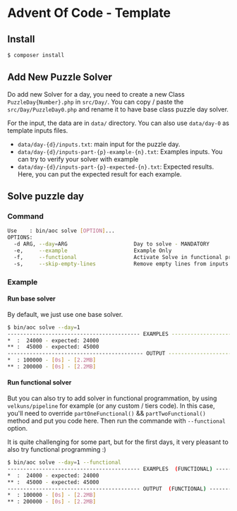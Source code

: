# Advent Of Code - Template


## Install

```bash
$ composer install
```

## Add New Puzzle Solver
Do add new Solver for a day, you need to create a new Class `PuzzleDay{Number}.php` in `src/Day/`.
You can copy / paste the `src/Day/PuzzleDay0.php` and rename it to have base class puzzle day solver.

For the input, the data are in `data/` directory. You can also use `data/day-0` as template inputs files.
- `data/day-{d}/inputs.txt`: main input for the puzzle day.
- `data/day-{d}/inputs-part-{p}-example-{n}.txt`: Examples inputs. You can try to verify your solver with example
- `data/day-{d}/inputs-part-{p}-expected-{n}.txt`: Expected results. Here, you can put the expected result for each example.


## Solve puzzle day

### Command
```bash
Use    : bin/aoc solve [OPTION]...
OPTIONS:
  -d ARG, --day=ARG                     Day to solve - MANDATORY
  -e,     --example                     Example Only
  -f,     --functional                  Activate Solve in functional programming style
  -s,     --skip-empty-lines            Remove empty lines from inputs

```

### Example
#### Run base solver
By default, we just use one base solver.

```bash
$ bin/aoc solve --day=1   
------------------------------------------ EXAMPLES ------------------------------------------
*  :  24000 - expected: 24000
** :  45000 - expected: 45000
------------------------------------------- OUTPUT -------------------------------------------
*  : 100000 - [0s] - [2.2MB]
** : 200000 - [0s] - [2.2MB]
```

#### Run functional solver
But you can also try to add solver in functional programmation, by using `velkuns/pipeline` for example 
(or any custom / tiers code).
In this case, you'll need to override `partOneFunctional()` && `partTwoFunctional()` method and put you code here.
Then run the commande with `--functional` option.

It is quite challenging for some part, but for the first days, it very pleasant to also try functional programming :)

```bash
$ bin/aoc solve --day=1 --functional
------------------------------------------ EXAMPLES  (FUNCTIONAL) ------------------------------------------
*  :  24000 - expected: 24000
** :  45000 - expected: 45000
------------------------------------------ OUTPUT  (FUNCTIONAL) ------------------------------------------
*  : 100000 - [0s] - [2.2MB]
** : 200000 - [0s] - [2.2MB]
```
